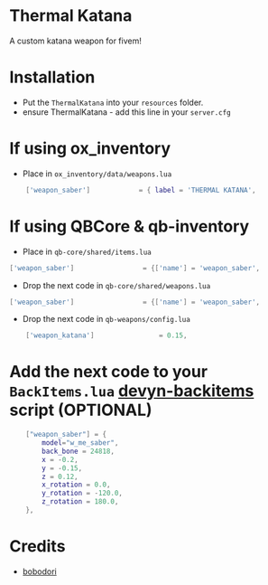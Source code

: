 
# Thermal Katana

A custom katana weapon for fivem!

# Installation

- Put the `ThermalKatana` into your `resources` folder.
- ensure ThermalKatana - add this line in your `server.cfg`

# If using ox_inventory

- Place in `ox_inventory/data/weapons.lua`
```lua
    ['weapon_saber'] 			= { label = 'THERMAL KATANA', 		    weight = 1000,	durability = 0.0,	},      		
```

# If using QBCore & qb-inventory

- Place in `qb-core/shared/items.lua`
```lua
['weapon_saber'] 				 = {['name'] = 'weapon_saber', 	 		  	['label'] = 'Thermal Katana', 					['weight'] = 13000, 	['type'] = 'weapon', 	['ammotype'] = nil,						['image'] = 'thermalkatana.png', 							['unique'] = true, 		['useable'] = false,["created"] = nil,	['description'] = 'A flame embedded katana filled with the fires from the hell !'},
```
- Drop the next code in `qb-core/shared/weapons.lua`
```lua
['weapon_saber'] 				 = {['name'] = 'weapon_saber', 			['label'] = 'thermalKatana', 				['ammotype'] = nil,	['damagereason'] = 'Knifed / Stabbed / Eviscerated'},
```
- Drop the next code in `qb-weapons/config.lua`
```lua
    ['weapon_katana'] 	             = 0.15,
```
# Add the next code to your `BackItems.lua` [devyn-backitems](https://github.com/devin-monro/devyn-backitems) script (OPTIONAL)
```lua
    ["weapon_saber"] = {
        model="w_me_saber",
        back_bone = 24818,
        x = -0.2,
        y = -0.15,
        z = 0.12,
        x_rotation = 0.0,
        y_rotation = -120.0,
        z_rotation = 180.0,
    },
```
# Credits
- [bobodori](https://www.gta5-mods.com/users/bobodori) 